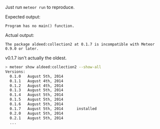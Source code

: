 Just run `meteor run` to reproduce.

Expected output:

    Program has no main() function.
    
Actual output:

    The package aldeed:collection2 at 0.1.7 is incompatible with Meteor 0.9.0 or later.
    
v0.1.7 isn't actually the oldest.

```sh
> meteor show aldeed:collection2 --show-all
Versions:
  0.1.0   August 5th, 2014
  0.1.1   August 4th, 2014
  0.1.2   August 4th, 2014
  0.1.3   August 5th, 2014
  0.1.4   August 5th, 2014
  0.1.5   August 5th, 2014
  0.1.6   August 5th, 2014
  0.1.7   August 5th, 2014      installed
  0.2.0   August 5th, 2014
  0.2.1   August 5th, 2014
  ...
```
